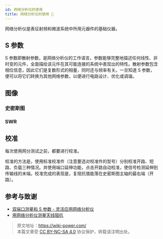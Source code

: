 ```yaml
---
id: 网络分析仪的使用
title: 网络分析仪的使用 🚧
---
```


网络分析仪是表征射频和微波系统中所用元器件的基础仪器。

## S 参数

S 参数即散射参数，是网络分析仪的工作语言。参数能够完整地描述任何线性、非时变的元件，全面描绘该元件在其可能连接的系统中表现出的特性。散射参数包含相位信息，因此它们是复数形式的相量，同时还与频率有关。一旦知道 S 参数，便可以将它们转换为其他网络参数，以便进行电路设计、优化或调谐。

## 图像

### 史密斯图

### SWR

## 校准

每次使用网分测试之前，都要进行校准。

校准的方法是，使用标准校准件（注意要选对校准件的型号）分别校准开路、短路、负载三种情况。并使用端口延伸功能，点击开路自动校准，使信号检测延伸到传输线的末端。校准完成的表现是，复阻抗值能落在史密斯图主轴的最右端（开路）。

## 参考与致谢

- [双端口测量和 S 参数 - 灵活应用网络分析仪](https://zhuanlan.zhihu.com/p/104926377)
- [用网络分析仪测量天线阻抗](https://www.bilibili.com/video/BV1VX4y1M7X8/)

> 原文地址：<https://wiki-power.com/>  
> 本篇文章受 [CC BY-NC-SA 4.0](https://creativecommons.org/licenses/by/4.0/deed.zh) 协议保护，转载请注明出处。
